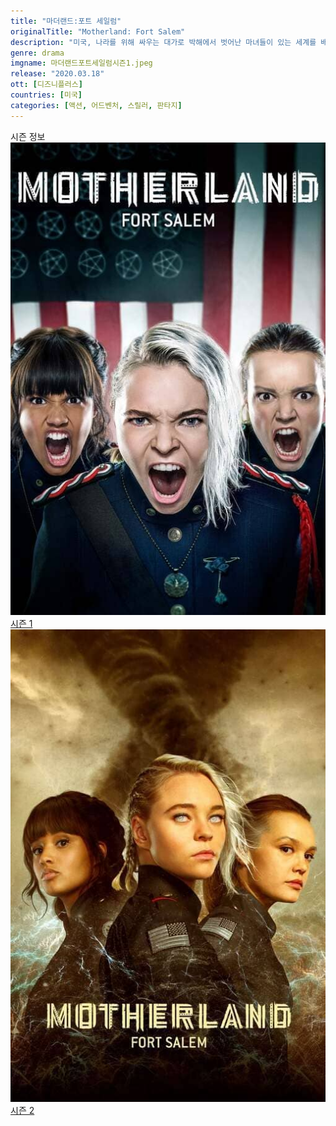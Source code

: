 ```yaml
---
title: "마더랜드:포트 세일럼"
originalTitle: "Motherland: Fort Salem"
description: "미국, 나라를 위해 싸우는 대가로 박해에서 벗어난 마녀들이 있는 세계를 배경으로 하는 이 시리즈는 훈련부터 파견까지, 초자연적 전술로 테러리스트 위협에 맞서는 세 여자의 이야기를 담고 있다."
genre: drama
imgname: 마더랜드포트세일럼시즌1.jpeg
release: "2020.03.18"
ott: [디즈니플러스]
countries: [미국]
categories: [액션, 어드벤처, 스릴러, 판타지]
---
```


<div class="title bold">시즌 정보</div>

<div class="season-list">
<div class="item">
<a href="https://lesflix.github.io/drama/마더랜드포트세일럼시즌1" >
<img src="/poster/마더랜드포트세일럼시즌1.jpeg" alt="마더랜드포트세일럼시즌1 포스터 ">
시즌 1</a>
</div>

<div class="item">
<a href="https://lesflix.github.io/drama/마더랜드포트세일럼시즌2" >
<img src="/poster/마더랜드포트세일럼시즌2.jpeg" alt="마더랜드포트세일럼시즌2 포스터 ">
시즌 2</a>
</div>
</div>
